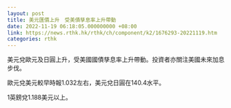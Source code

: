 ```yaml
---
layout: post
title: 美元匯價上升　受美債孳息率上升帶動
date: 2022-11-19 06:18:05.000000000 +08:00
link: https://news.rthk.hk/rthk/ch/component/k2/1676293-20221119.htm
categories: rthk
---
```


美元兌歐元及日圓上升，受美國國債孳息率上升帶動。投資者亦關注美國未來加息步伐。

歐元兌美元較早時報1.032左右，美元兌日圓在140.4水平。

1英鎊兌1.188美元以上。
